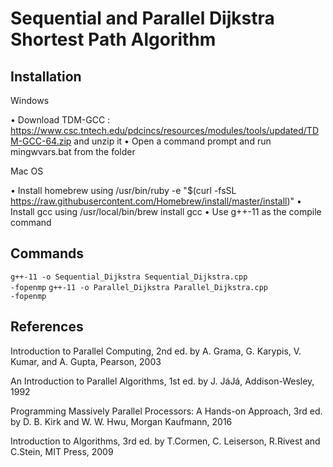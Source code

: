 # Sequential and Parallel Dijkstra Shortest Path Algorithm

## Installation

Windows

• Download TDM-GCC : https://www.csc.tntech.edu/pdcincs/resources/modules/tools/updated/TDM-GCC-64.zip and unzip it
• Open a command prompt and run mingwvars.bat from the folder

Mac OS

• Install homebrew using /usr/bin/ruby -e "$(curl -fsSL https://raw.githubusercontent.com/Homebrew/install/master/install)"
• Install gcc using /usr/local/bin/brew install gcc
• Use g++-11 as the compile command

## Commands

<code>g++-11 -o Sequential_Dijkstra Sequential_Dijkstra.cpp -fopenmp</code>
<code>g++-11 -o Parallel_Dijkstra Parallel_Dijkstra.cpp -fopenmp</code>


## References

Introduction to Parallel Computing, 2nd ed. by A. Grama, G. Karypis, V. Kumar, and A. Gupta, Pearson, 2003

An Introduction to Parallel Algorithms, 1st ed. by J. JáJá, Addison-Wesley, 1992

Programming Massively Parallel Processors: A Hands-on Approach, 3rd ed. by D. B. Kirk and W. W. Hwu, Morgan Kaufmann, 2016

Introduction to Algorithms, 3rd ed. by T.Cormen, C. Leiserson, R.Rivest and C.Stein, MIT Press, 2009